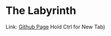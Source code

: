 # The Labyrinth
Link: [Github Page](https://pineapplesofjustice.github.io/The-Labyrinth/ "The Labyrinth") Hold Ctrl for New Tab)
